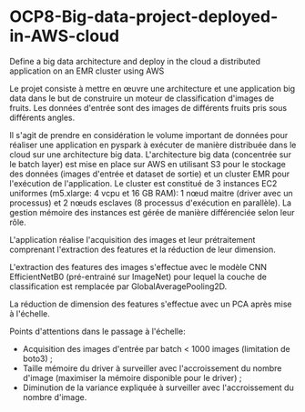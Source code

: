 # OCP8-Big-data-project-deployed-in-AWS-cloud
Define a big data architecture and deploy in the cloud a distributed application on an EMR cluster using AWS

Le projet consiste à mettre en œuvre une architecture et une application big data dans le but de construire un moteur de classification d'images de fruits.
Les données d'entrée sont des images de différents fruits pris sous différents angles.

Il s'agit de prendre en considération le volume important de données pour réaliser une application en pyspark à exécuter de manière distribuée dans le cloud sur une architecture big data.
L'architecture big data (concentrée sur le batch layer) est mise en place sur AWS en utilisant S3 pour le stockage des données (images d'entrée et dataset de sortie) et un cluster EMR pour l'exécution de l'application. Le cluster est constitué de 3 instances EC2 uniformes (m5.xlarge: 4 vcpu et 16 GB RAM): 1 nœud maitre (driver avec un processus) et 2 nœuds esclaves (8 processus d'exécution en parallèle). La gestion mémoire des instances est gérée de manière différenciée selon leur rôle.

L'application réalise l'acquisition des images et leur prétraitement comprenant l'extraction des features et la réduction de leur dimension.

L'extraction des features des images s'effectue avec le modèle CNN EfficientNetB0 (pré-entrainé sur ImageNet) pour lequel la couche de classification est remplacée par GlobalAveragePooling2D.

La réduction de dimension des features s'effectue avec un PCA après mise à l'échelle.

Points d'attentions dans le passage à l'échelle:
- Acquisition des images d'entrée par batch < 1000 images (limitation de boto3) ;
- Taille mémoire du driver à surveiller avec l'accroissement du nombre d'image (maximiser la mémoire disponible pour le driver) ;
- Diminution de la variance expliquée à surveiller avec l'accroissement du nombre d'image.